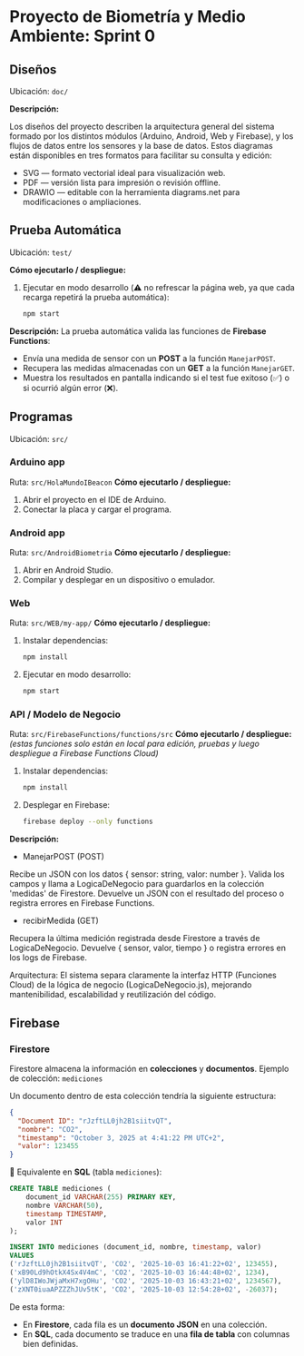 # Proyecto de Biometría y Medio Ambiente: Sprint 0

## Diseños

Ubicación: `doc/`

**Descripción:**

Los diseños del proyecto describen la arquitectura general del sistema formado por los distintos módulos (Arduino, Android, Web y Firebase), y los flujos de datos entre los sensores y la base de datos. Estos diagramas están disponibles en tres formatos para facilitar su consulta y edición:
* SVG — formato vectorial ideal para visualización web.
* PDF — versión lista para impresión o revisión offline.
* DRAWIO — editable con la herramienta diagrams.net para modificaciones o ampliaciones.

## Prueba Automática

Ubicación: `test/`

**Cómo ejecutarlo / despliegue:**

1. Ejecutar en modo desarrollo (⚠️ no refrescar la página web, ya que cada recarga repetirá la prueba automática):

   ```bash
   npm start
   ```

**Descripción:**
La prueba automática valida las funciones de **Firebase Functions**:

* Envía una medida de sensor con un **POST** a la función `ManejarPOST`.
* Recupera las medidas almacenadas con un **GET** a la función `ManejarGET`.
* Muestra los resultados en pantalla indicando si el test fue exitoso (✅) o si ocurrió algún error (❌).

## Programas

Ubicación: `src/`

### Arduino app

Ruta: `src/HolaMundoIBeacon`
**Cómo ejecutarlo / despliegue:**

1. Abrir el proyecto en el IDE de Arduino.
2. Conectar la placa y cargar el programa.

### Android app

Ruta: `src/AndroidBiometria`
**Cómo ejecutarlo / despliegue:**

1. Abrir en Android Studio.
2. Compilar y desplegar en un dispositivo o emulador.

### Web

Ruta: `src/WEB/my-app/`
**Cómo ejecutarlo / despliegue:**

1. Instalar dependencias:

   ```bash
   npm install
   ```

2. Ejecutar en modo desarrollo:

   ```bash
   npm start
   ```

### API / Modelo de Negocio

Ruta: `src/FirebaseFunctions/functions/src`
**Cómo ejecutarlo / despliegue:**
*(estas funciones solo están en local para edición, pruebas y luego despliegue a Firebase Functions Cloud)*

1. Instalar dependencias:

   ```bash
   npm install
   ```

2. Desplegar en Firebase:

   ```bash
   firebase deploy --only functions
   ```

**Descripción:**

* ManejarPOST (POST)


Recibe un JSON con los datos { sensor: string, valor: number }.
Valida los campos y llama a LogicaDeNegocio para guardarlos en la colección 'medidas' de Firestore.
Devuelve un JSON con el resultado del proceso o registra errores en Firebase Functions.



* recibirMedida (GET)

Recupera la última medición registrada desde Firestore a través de LogicaDeNegocio.
Devuelve { sensor, valor, tiempo } o registra errores en los logs de Firebase.


Arquitectura:
El sistema separa claramente la interfaz HTTP (Funciones Cloud) de la lógica de negocio (LogicaDeNegocio.js),
mejorando mantenibilidad, escalabilidad y reutilización del código.

## Firebase

### Firestore

Firestore almacena la información en **colecciones** y **documentos**.
Ejemplo de colección: `mediciones`

Un documento dentro de esta colección tendría la siguiente estructura:

```json
{
  "Document ID": "rJzftLL0jh2B1siitvQT",
  "nombre": "CO2",
  "timestamp": "October 3, 2025 at 4:41:22 PM UTC+2",
  "valor": 123455
}
```

📌 Equivalente en **SQL** (tabla `mediciones`):

```sql
CREATE TABLE mediciones (
    document_id VARCHAR(255) PRIMARY KEY,
    nombre VARCHAR(50),
    timestamp TIMESTAMP,
    valor INT
);

INSERT INTO mediciones (document_id, nombre, timestamp, valor)
VALUES 
('rJzftLL0jh2B1siitvQT', 'CO2', '2025-10-03 16:41:22+02', 123455),
('xB90Ld9hOtkX4Sx4V4mC', 'CO2', '2025-10-03 16:44:48+02', 1234),
('ylD8IWoJWjaMxH7xgOHu', 'CO2', '2025-10-03 16:43:21+02', 1234567),
('zXNT0iuaAPZZZhJUv5tK', 'CO2', '2025-10-03 12:54:28+02', -26037);
```

De esta forma:

* En **Firestore**, cada fila es un **documento JSON** en una colección.
* En **SQL**, cada documento se traduce en una **fila de tabla** con columnas bien definidas.
